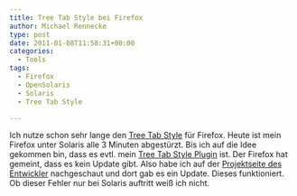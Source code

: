 ```yaml
---
title: Tree Tab Style bei Firefox
author: Michael Rennecke
type: post
date: 2011-01-08T11:58:31+00:00
categories:
  - Tools
tags:
  - Firefox
  - OpenSolaris
  - Solaris
  - Tree Tab Style

---
```

Ich nutze schon sehr lange den [Tree Tab Style][1] für Firefox. Heute ist mein Firefox unter Solaris alle 3 Minuten abgestürzt. Bis ich auf die Idee gekommen bin, dass es evtl. mein [Tree Tab Style Plugin][1] ist. Der Firefox hat gemeint, dass es kein Update gibt. Also habe ich auf der [Projektseite des Entwickler][2] nachgeschaut und dort gab es ein Update. Dieses funktioniert. Ob dieser Fehler nur bei Solaris auftritt weiß ich nicht.

 [1]: https://addons.mozilla.org/en-US/firefox/addon/5890/
 [2]: http://piro.sakura.ne.jp/xul/_treestyletab.html.en#download
